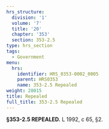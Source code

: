 ```yaml
---
hrs_structure:
  division: '1'
  volume: '7'
  title: '20'
  chapter: '353'
  section: 353-2.5
type: hrs_section
tags:
  - Government
menu:
  hrs:
    identifier: HRS_0353-0002_0005
    parent: HRS0353
    name: 353-2.5 Repealed
weight: 28015
title: Repealed
full_title: 353-2.5 Repealed
---
```

**§353-2.5 REPEALED.** L 1992, c 65, §2.